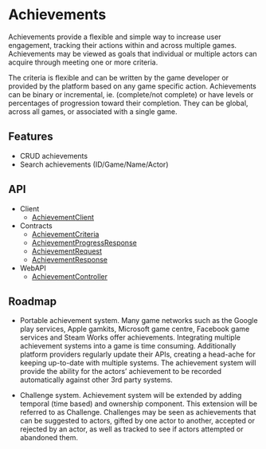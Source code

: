 # Achievements
Achievements provide a flexible and simple way to increase user engagement, tracking their actions within and across multiple games. Achievements may be viewed as goals that individual or multiple actors can acquire through meeting one or more criteria. 

The criteria is flexible and can be written by the game developer or provided by the platform based on any game specific action. Achievements can be binary or incremental, ie. (complete/not complete) or have levels or percentages of progression toward their completion. They can be global, across all games, or associated with a single game. 

## Features
* CRUD achievements
* Search achievements (ID/Game/Name/Actor)

## API
* Client
    * [AchievementClient](xref:PlayGen.SUGAR.Client.AchievementClient)
* Contracts
    * [AchievementCriteria](xref:PlayGen.SUGAR.Contracts.AchievementCriteria)
    * [AchievementProgressResponse](xref:PlayGen.SUGAR.Contracts.AchievementProgressResponse)
    * [AchievementRequest](xref:PlayGen.SUGAR.Contracts.AchievementRequest)
    * [AchievementResponse](xref:PlayGen.SUGAR.Contracts.AchievementResponse)
* WebAPI
    * [AchievementController](xref:PlayGen.SUGAR.WebAPI.Controllers.AchievementsController)

	
## Roadmap

* Portable achievement system.
Many game networks such as the Google play services, Apple gamkits, Microsoft game centre, Facebook game services and Steam Works offer achievements. Integrating multiple achievement systems into a game is time consuming. Additionally platform providers regularly update their APIs, creating a head-ache for keeping up-to-date with multiple systems. The achievement system will provide the ability for the actors’ achievement to be recorded automatically against other 3rd party systems.   

* Challenge system.
Achievement system will be extended by adding temporal (time based) and ownership component. This extension will be referred to as Challenge.  Challenges may be seen as achievements that can be suggested to actors, gifted by one actor to another, accepted or  rejected by an actor, as well as tracked to see if actors attempted or abandoned them. 

